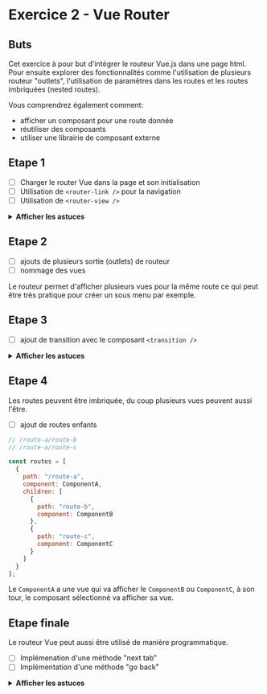 # Exercice 2 - Vue Router

## Buts

Cet exercice à pour but d'intégrer le routeur Vue.js dans une page html. Pour ensuite explorer des fonctionnalités comme l'utilisation de plusieurs routeur "outlets", l'utilisation de paramètres dans les routes et les routes imbriquées (nested routes).

Vous comprendrez également comment:

- afficher un composant pour une route donnée
- réutiliser des composants
- utiliser une librairie de composant externe

## Etape 1

- [ ] Charger le router Vue dans la page et son initialisation
- [ ] Utilisation de `<router-link />` pour la navigation
- [ ] Utilisation de `<router-view />`

<details>
 <summary><b>Afficher les astuces</b></summary>
 
Allez faire un tour sur la <a href="https://router.vuejs.org/fr/" target="_blank">documentation officielle du router Vue.js</a>
  
</details>

## Etape 2

- [ ] ajouts de plusieurs sortie (outlets) de routeur
- [ ] nommage des vues

Le routeur permet d'afficher plusieurs vues pour la même route ce qui peut être très pratique pour créer un sous menu par exemple.

## Etape 3

- [ ] ajout de transition avec le composant `<transition />`

<details>
 <summary><b>Afficher les astuces</b></summary>
 
Allez faire un tour sur la <a href="https://router.vuejs.org/fr/guide/advanced/transitions.html#transition-par-route" target="_blank">documentation officielle du router Vue.js et des transitions</a>

Ne pas oublier la CSS!

</details>

## Etape 4

Les routes peuvent être imbriquée, du coup plusieurs vues peuvent aussi l'être.

- [ ] ajout de routes enfants

```js
// /route-a/route-b
// /route-a/route-c

const routes = [
  {
    path: "/route-a",
    component: ComponentA,
    children: [
      {
        path: "route-b",
        component: ComponentB
      },
      {
        path: "route-c",
        component: ComponentC
      }
    ]
  }
];
```

Le `ComponentA` a une vue qui va afficher le `ComponentB` ou `ComponentC`, à son tour, le composant sélectionné va afficher sa vue.

## Etape finale

Le routeur Vue peut aussi être utilisé de manière programmatique.

- [ ] Implémenation d'une méthode "next tab"
- [ ] Implémentation d'une méthode "go back"

<details>
 <summary><b>Afficher les astuces</b></summary>
 
Allez faire un tour sur la <a href="https://router.vuejs.org/fr/guide/essentials/navigation.html" target="_blank">documentation officielle du router Vue.js et la navigation programmatique</a>

Ne pas oublier la CSS!

</details>
